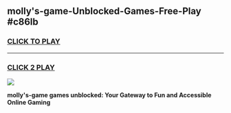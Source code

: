 
## molly's-game-Unblocked-Games-Free-Play #c86lb
<h3>
<a href="https://us.freeplayer.one?title=molly's-game&ref=9M">CLICK TO PLAY</a></h3>
<hr>

<h3>
<a href="https://us.freeplayer.one?title=molly's-game&ref=9M">CLICK 2 PLAY</a>
  
</h3>

<a href="https://us.freeplayer.one?title=molly's-game&ref=9M"><img src="https://clearcache.store/games.png"></a>


**molly's-game games unblocked: Your Gateway to Fun and Accessible Online Gaming**
